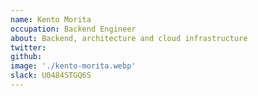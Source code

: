 ```yaml
---
name: Kento Morita
occupation: Backend Engineer
about: Backend, architecture and cloud infrastructure
twitter:
github:
image: './kento-morita.webp'
slack: U0484STGQ6S
---
```

